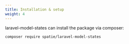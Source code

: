 ```yaml
---
title: Installation & setup
weight: 4
---
```


laravel-model-states can install the package via composer:

```bash
composer require spatie/laravel-model-states
```
